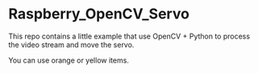 # Raspberry_OpenCV_Servo

This repo contains a little example that use OpenCV + Python to process the video stream and move the servo.

You can use orange or yellow items.
